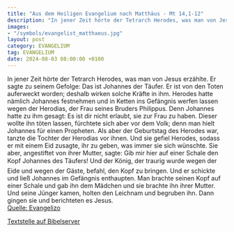 ```yaml
---
title: "Aus dem Heiligen Evangelium nach Matthäus - Mt 14,1-12"
description: "In jener Zeit hörte der Tetrarch Herodes, was man von Jesus erzählte. Er sagte zu seinem Gefolge: Das ist Johannes der Täufer. Er ist von den Toten auferweckt worden; deshalb wirken solche Kräfte in ihm. Herodes hatte nämlich Johannes festnehmen und in Ketten ins Gefängnis werfen...."
images:
- "/symbols/evangelist_matthaeus.jpg"
layout: post
category: EVANGELIUM
tag: EVANGELIUM
date: 2024-08-03 08:00:00 +0100
---
```

In jener Zeit hörte der Tetrarch Herodes, was man von Jesus erzählte.
Er sagte zu seinem Gefolge: Das ist Johannes der Täufer. Er ist von den Toten auferweckt worden; deshalb wirken solche Kräfte in ihm.
Herodes hatte nämlich Johannes festnehmen und in Ketten ins Gefängnis werfen lassen wegen der Herodias, der Frau seines Bruders Philippus.<!--more-->
Denn Johannes hatte zu ihm gesagt: Es ist dir nicht erlaubt, sie zur Frau zu haben.
Dieser wollte ihn töten lassen, fürchtete sich aber vor dem Volk; denn man hielt Johannes für einen Propheten.
Als aber der Geburtstag des Herodes war, tanzte die Tochter der Herodias vor ihnen. Und sie gefiel Herodes,
sodass er mit einem Eid zusagte, ihr zu geben, was immer sie sich wünschte.
Sie aber, angestiftet von ihrer Mutter, sagte: Gib mir hier auf einer Schale den Kopf Johannes&#146; des Täufers!
Und der König, der traurig wurde wegen der Eide und wegen der Gäste, befahl, den Kopf zu bringen.
Und er schickte und ließ Johannes im Gefängnis enthaupten.
Man brachte seinen Kopf auf einer Schale und gab ihn dem Mädchen und sie brachte ihn ihrer Mutter.
Und seine Jünger kamen, holten den Leichnam und begruben ihn. Dann gingen sie und berichteten es Jesus.<br>
[Quelle: Evangelizo](https://evangeliumtagfuertag.org/DE/gospel)

[Textstelle auf Bibelserver](https://www.bibleserver.com/EU/Matthäus14,1-12)
